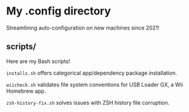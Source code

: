 # My .config directory

Streamlining auto-configuration on new machines since 2021!

## scripts/

Here are my Bash scripts!

`installs.sh` offers categorical app/dependency package installation.

`wiicheck.sh` validates file system conventions for USB Loader GX, a Wii Homebrew app.
 
`zsh-history-fix.sh` solves issues with ZSH history file corruption.
